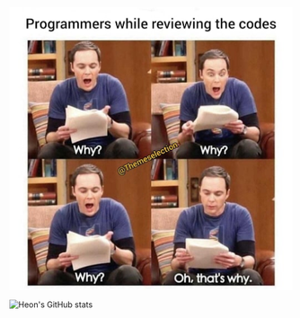 
<p align="center">
  <img src="./tbbt.jpg">
</p>

![Heon's GitHub stats](https://github-readme-stats.vercel.app/api?username=anuraghazra&theme=shadow_green&show_icons=true)
